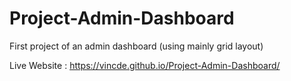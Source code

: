# Project-Admin-Dashboard
First project of an admin dashboard (using mainly grid layout)

Live Website : https://vincde.github.io/Project-Admin-Dashboard/
